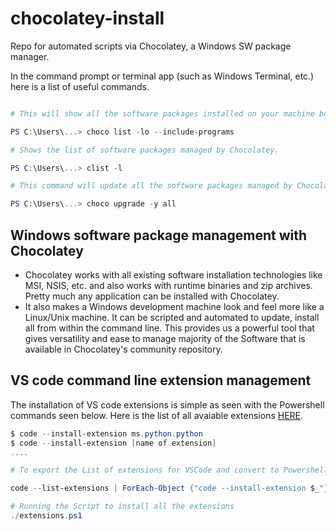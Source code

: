 # chocolatey-install

Repo for automated scripts via Chocolatey, a Windows SW package manager.

In the command prompt or terminal app (such as Windows Terminal, etc.) here is a list of useful commands.

```Powershell

# This will show all the software packages installed on your machine both managed by Chocolatey or unmanaged.

PS C:\Users\...> choco list -lo --include-programs

# Shows the list of software packages managed by Chocolatey. 

PS C:\Users\...> clist -l

# This command will update all the software packages managed by Chocolatey.

PS C:\Users\...> choco upgrade -y all
```

## Windows software package management with Chocolatey

- Chocolatey works with all existing software installation technologies like MSI, NSIS, etc. and also works with runtime binaries and zip archives. Pretty much any application can be installed with Chocolatey.
- It also makes a Windows development machine look and feel more like a Linux/Unix machine. It can be scripted and automated to update, install all from within the command line.  This provides us a powerful tool that gives versatility and ease to manage majority of the Software that is available in Chocolatey's community repository.

## VS code command line extension management

The installation of VS code extensions is simple as seen with the Powershell commands seen below. Here is the list of all avaiable extensions [HERE](https://code.visualstudio.com/docs/editor/extension-marketplace#_command-line-extension-management). 

```Powershell
$ code --install-extension ms.python.python
$ code --install-extension [name of extension]
....

# To export the List of extensions for VSCode and convert to Powershell Script

code --list-extensions | ForEach-Object {"code --install-extension $_"} > extensions.ps1

# Running the Script to install all the extensions
./extensions.ps1
 ```
